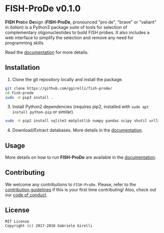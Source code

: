 # FISH-ProDe v0.1.0

**FISH Pro**be **De**sign (**FISH-ProDe**, pronounced "pro‧de", "brave" or "valiant" in *italian*) is a Python3 package suite of tools for selection of complementary oligonucleotides to build FISH probes. It also includes a web interface to simplify the selection and remove any need for programming skills.

Read the [documentation](https://ggirelli.github.io/fish-prode/) for more details.

Installation
---

1. Clone the git repository locally and install the package.

```bash
git clone https://github.com/ggirelli/fish-prode/
cd fish-prode
sudo -H pip3 install .
```

3. Install Python2 dependencies (requires pip2, installed with `sudo apt install python-pip` or similar).

```bash
sudo -H pip2 install sqlite3 matplotlib numpy pandas scipy shutil urllib2 xml zipfile
```

4. Download/Extract databases. More details in the [documentation](https://ggirelli.github.io/fish-prode/database).

Usage
---

More details on how to run **FISH-ProDe** are available in the [documentation](https://ggirelli.github.io/fish-prode/usage).

Contributing
---

We welcome any contributions to `FISH-ProDe`. Please, refer to the [contribution guidelines](https://ggirelli.github.io/fish-prode/contributing) if this is your first time contributing! Also, check out our [code of conduct](https://ggirelli.github.io/fish-prode/code_of_conduct).

License
---

```
MIT License
Copyright (c) 2017-2018 Gabriele Girelli
```